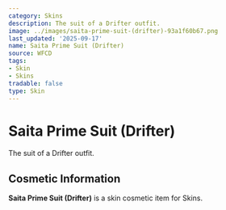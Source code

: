 ```yaml
---
category: Skins
description: The suit of a Drifter outfit.
image: ../images/saita-prime-suit-(drifter)-93a1f60b67.png
last_updated: '2025-09-17'
name: Saita Prime Suit (Drifter)
source: WFCD
tags:
- Skin
- Skins
tradable: false
type: Skin
---
```


# Saita Prime Suit (Drifter)

The suit of a Drifter outfit.

## Cosmetic Information

**Saita Prime Suit (Drifter)** is a skin cosmetic item for Skins.

